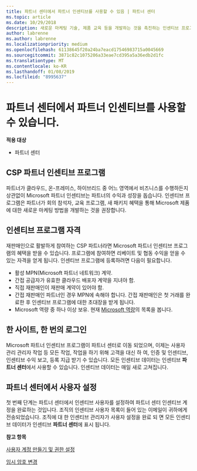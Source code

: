 ```yaml
---
title: 파트너 센터에서 파트너 인센티브를 사용할 수 있음 | 파트너 센터
ms.topic: article
ms.date: 10/29/2018
description: 새로운 마케팅 기술, 제품 교육 등을 개발하는 것을 촉진하는 인센티브 프로그램
author: labrenne
ms.author: labrenne
ms.localizationpriority: medium
ms.openlocfilehash: 61138645f20a24ba7eacd17546983715a0045669
ms.sourcegitcommit: 3871c82c1075206a33eae7cd395a5a36edb2d1fc
ms.translationtype: MT
ms.contentlocale: ko-KR
ms.lasthandoff: 01/08/2019
ms.locfileid: "8995637"
---
```

# <a name="partner-incentives-is-now-on-partner-center"></a>파트너 센터에서 파트너 인센티브를 사용할 수 있습니다. 

**적용 대상**

-  파트너 센터

## <a name="the-csp-partner-incentives-program"></a>CSP 파트너 인센티브 프로그램

파트너가 클라우드, 온-프레미스, 하이브리드 중 어느 영역에서 비즈니스를 수행하든지 상관없이 Microsoft 파트너 인센티브는 파트너의 수익과 성장을 돕습니다. 인센티브 프로그램은 파트너가 회의 참석자, 교육 프로그램, 새 패키지 혜택을 통해 Microsoft 제품에 대한 새로운 마케팅 방법을 개발하는 것을 권장합니다. 

## <a name="qualify-for-the-incentives-program"></a>인센티브 프로그램 자격

재판매인으로 활발하게 참여하는 CSP 파트너라면 Microsoft 파트너 인센티브 프로그램의 혜택을 받을 수 있습니다.
프로그램에 참여하면 리베이트 및 협동 수익을 얻을 수 있는 자격을 얻게 됩니다. 인센티브 프로그램에 등록하려면 다음이 필요합니다. 
- 활성 MPN(Microsoft 파트너 네트워크) 계약.  
- 간접 공급자가 유효한 클라우드 배포자 계약을 지녀야 함.
- 직접 재판매인이 재판매 계약이 있어야 함.
- 간접 재판매인 파트너인 경우 MPN에 속해야 합니다. 간접 재판매인은 첫 거래를 완료한 후 인센티브 프로그램에 대한 초대장을 받게 됩니다. 
- Microsoft 역량 중 하나 이상 보유. 현재 [Microsoft 역량](competencies.md)의 목록을 봅니다.

## <a name="one-site-one-log-on"></a>한 사이트, 한 번의 로그인

Microsoft 파트너 인센티브 프로그램이 파트너 센터로 이동 되었으며, 이제는 사용자 관리 관리자 작업 등 모든 작업, 작업을 하기 위해 고객을 대신 하 여, 인증 및 인센티브, 인센티브 수익 보고, 등록 지급 받기 수 있습니다. 모든 인센티브 데이터는 인센티브 **파트너 센터**에서 사용할 수 있습니다. 인센티브 데이터는 매일 새로 고쳐집니다.
 
## <a name="set-your-users-up-in-partner-center"></a>파트너 센터에서 사용자 설정
 
첫 번째 단계는 파트너 센터에서 인센티브 사용자를 설정하여 파트너 센터 인센티브 계정을 완료하는 것입니다. 조직의 인센티브 사용자 목록이 들어 있는 이메일이 귀하에게 전송되었습니다. 조직에 대 한 인센티브 관리자가 사용자 설정을 완료 되 면 모든 인센티브 데이터가 인센티브 **파트너 센터**에 표시 됩니다.

**참고 항목**

[사용자 계정 만들기 및 권한 설정](create-user-accounts-and-set-permissions.md)

[임시 암호 변경](change-your-temporary-password.md)

